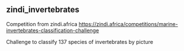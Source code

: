 ## zindi_invertebrates
Competition from zindi.africa https://zindi.africa/competitions/marine-invertebrates-classification-challenge

Challenge to classify 137 species of invertebrates by picture
